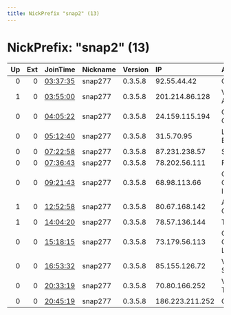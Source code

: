 ```yaml
---
title: NickPrefix "snap2" (13)
---
```


# NickPrefix: "snap2" (13)

|   Up |   Ext | JoinTime                                                                                            | Nickname   | Version   | IP              | AS                                | CC   |   ORp |   Dirp | OS    | Contact   |   eFamMembers |
|-----:|------:|:----------------------------------------------------------------------------------------------------|:-----------|:----------|:----------------|:----------------------------------|:-----|------:|-------:|:------|:----------|--------------:|
|    0 |     0 | [03:37:35](https://metrics.torproject.org/rs.html#details/D1FAE15B208ED6AE6492DF2435A6DE3E3DF5A14C) | snap277    | 0.3.5.8   | 92.55.44.42     | OOO NI                            | ru   | 34503 |      0 | Linux | None      |             1 |
|    1 |     0 | [03:55:00](https://metrics.torproject.org/rs.html#details/53D25E4E5999F1D3F133D0C9874FBE3885ACE267) | snap277    | 0.3.5.8   | 201.214.86.128  | VTR BANDA ANCHA S.A.              | cl   | 44601 |      0 | Linux | None      |             1 |
|    0 |     0 | [04:05:22](https://metrics.torproject.org/rs.html#details/AC1E07AD70BC3E067B2092B6641C29A41412D99B) | snap277    | 0.3.5.8   | 24.159.115.194  | Charter Communications            | us   | 36397 |      0 | Linux | None      |             1 |
|    0 |     0 | [05:12:40](https://metrics.torproject.org/rs.html#details/09BBEAFDC8013855B99E6F32274018D16DE8ABBC) | snap277    | 0.3.5.8   | 31.5.70.95      | Liberty Global B.V.               | ro   | 33905 |      0 | Linux | None      |             1 |
|    0 |     0 | [07:22:58](https://metrics.torproject.org/rs.html#details/001647DEA3AD7553D4BD2490460B6897CAD78676) | snap277    | 0.3.5.8   | 87.231.238.57   | SFR SA                            | fr   | 34807 |      0 | Linux | None      |             1 |
|    0 |     0 | [07:36:43](https://metrics.torproject.org/rs.html#details/B51E3F67AE0751AD28FB169945C5374857F8FE6F) | snap277    | 0.3.5.8   | 78.202.56.111   | Free SAS                          | fr   | 39265 |      0 | Linux | None      |             1 |
|    0 |     0 | [09:21:43](https://metrics.torproject.org/rs.html#details/6DC11271A552812ED881CA728E73E50023DA1FFD) | snap277    | 0.3.5.8   | 68.98.113.66    | Cox Communications Inc.           | us   | 39101 |      0 | Linux | None      |             1 |
|    1 |     0 | [12:52:58](https://metrics.torproject.org/rs.html#details/2387C7BDA8D456AB09E0B510ED81B7B1EABC4C7F) | snap277    | 0.3.5.8   | 80.67.168.142   | Association Gitoyen               | fr   | 40449 |      0 | Linux | None      |             1 |
|    1 |     0 | [14:04:20](https://metrics.torproject.org/rs.html#details/F10E2D1AC1CB568B75415EB98229C2F9A08CD767) | snap277    | 0.3.5.8   | 78.57.136.144   | Telia Lietuva, AB                 | lt   | 38407 |      0 | Linux | None      |             1 |
|    0 |     0 | [15:18:15](https://metrics.torproject.org/rs.html#details/B602543DFF63FEE4A5B19CF80BEA653291A0D6CC) | snap277    | 0.3.5.8   | 73.179.56.113   | Comcast Cable Communications, LLC | us   | 34521 |      0 | Linux | None      |             1 |
|    0 |     0 | [16:53:32](https://metrics.torproject.org/rs.html#details/A0F564F111A318D02E36AD01AE4AE24D7992DB69) | snap277    | 0.3.5.8   | 85.155.126.72   | Vodafone Ono, S.A.                | es   | 43885 |      0 | Linux | None      |             1 |
|    0 |     0 | [20:33:19](https://metrics.torproject.org/rs.html#details/E9C7C97FE64B194247C9948D5F39D0C146971E28) | snap277    | 0.3.5.8   | 70.80.166.252   | Videotron Telecom Ltee            | ca   | 35629 |      0 | Linux | None      |             1 |
|    0 |     0 | [20:45:19](https://metrics.torproject.org/rs.html#details/9538D531A3975CC198F0A329B52B9BA9D59BD898) | snap277    | 0.3.5.8   | 186.223.211.252 | CLARO S.A.                        | br   | 34155 |      0 | Linux | None      |             1 |
